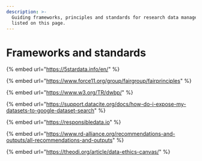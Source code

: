 ```yaml
---
description: >-
  Guiding frameworks, principles and standards for research data management are
  listed on this page.
---
```


# Frameworks and standards

{% embed url="https://5stardata.info/en/" %}

{% embed url="https://www.force11.org/group/fairgroup/fairprinciples" %}

{% embed url="https://www.w3.org/TR/dwbp/" %}

{% embed url="https://support.datacite.org/docs/how-do-i-expose-my-datasets-to-google-dataset-search" %}

{% embed url="https://responsibledata.io" %}

{% embed url="https://www.rd-alliance.org/recommendations-and-outputs/all-recommendations-and-outputs" %}

{% embed url="https://theodi.org/article/data-ethics-canvas/" %}

